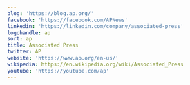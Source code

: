 ```yaml
---
blog: 'https://blog.ap.org/'
facebook: 'https://facebook.com/APNews'
linkedin: 'https://linkedin.com/company/associated-press'
logohandle: ap
sort: ap
title: Associated Press
twitter: AP
website: 'https://www.ap.org/en-us/'
wikipedia: https://en.wikipedia.org/wiki/Associated_Press
youtube: 'https://youtube.com/ap'
---
```


